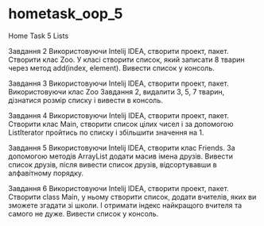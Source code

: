# hometask_oop_5
Home Task 5 Lists


Завдання 2 
Використовуючи Intelij IDEA, створити проект, пакет. Створити клас Zoo. 
У класі створити список, який записати 8 тварин через метод add(index, element). Вивести список у консоль.

Завдання 3 
Використовуючи Intelij IDEA, створити проект, пакет. 
Використовуючи клас Zoo Завдання 2, видалити 3, 5, 7 тварин, дізнатися розмір списку і вивести в консоль.

Завдання 4 
Використовуючи Intelij IDEA, створити проект, пакет. 
Створити клас Main, створити список цілих чисел і за допомогою ListIterator пройтись по списку і збільшити значення на 1.

Завдання 5 
Використовуючи Intelij IDEA, створити клас Friends. 
За допомогою методів ArrayList додати масив імена друзів. 
Вивести список друзів, після вивести список друзів, відсортувавши в алфавітному порядку.

Завдання 6
Використовуючи Intelij IDEA, створити проект, пакет. Створити class Main, 
у ньому створити список, додати вчителів, яких ви зможете згадати зі школи. 
І отримати індекс найкращого вчителя та самого не дуже. Вивести список у консоль.
